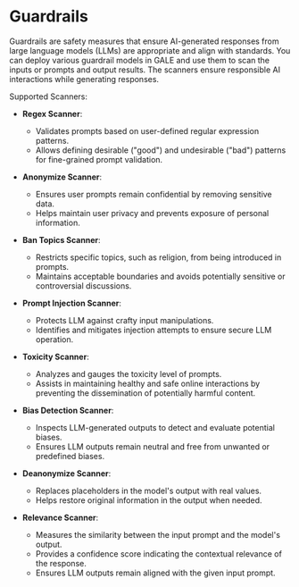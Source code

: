 # Guardrails

Guardrails are safety measures that ensure AI-generated responses from large language models (LLMs) are appropriate and align with standards. You can deploy various guardrail models in GALE and use them to scan the inputs or prompts and output results. The scanners ensure responsible AI interactions while generating responses.

Supported Scanners:

* **Regex Scanner**:  
    * Validates prompts based on user-defined regular expression patterns.
    * Allows defining desirable ("good") and undesirable ("bad") patterns for fine-grained prompt validation.

* **Anonymize Scanner**: 
    * Ensures user prompts remain confidential by removing sensitive data.
    * Helps maintain user privacy and prevents exposure of personal information.

* **Ban Topics Scanner**: 
    * Restricts specific topics, such as religion, from being introduced in prompts.
    * Maintains acceptable boundaries and avoids potentially sensitive or controversial discussions.

* **Prompt Injection Scanner**: 
    * Protects LLM against crafty input manipulations.
    * Identifies and mitigates injection attempts to ensure secure LLM operation.

* **Toxicity Scanner**: 
    * Analyzes and gauges the toxicity level of prompts.
    * Assists in maintaining healthy and safe online interactions by preventing the dissemination of potentially harmful content.

* **Bias Detection Scanner**: 
    * Inspects LLM-generated outputs to detect and evaluate potential biases.
    * Ensures LLM outputs remain neutral and free from unwanted or predefined biases.

* **Deanonymize Scanner**: 
    * Replaces placeholders in the model's output with real values.
    * Helps restore original information in the output when needed.

* **Relevance Scanner**: 
    * Measures the similarity between the input prompt and the model's output.
    * Provides a confidence score indicating the contextual relevance of the response.
    * Ensures LLM outputs remain aligned with the given input prompt.
